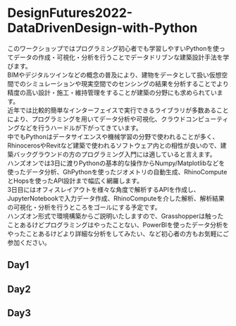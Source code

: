 # DesignFutures2022-DataDrivenDesign-with-Python
このワークショップではプログラミング初心者でも学習しやすいPythonを使ってデータの作成・可視化・分析を行うことでデータドリブンな建築設計手法を学びます。<br>
BIMやデジタルツインなどの概念の普及により、建物をデータとして扱い仮想空間でのシミュレーションや現実空間でのセンシングの結果を分析することでより精度の高い設計・施工・維持管理をすることが建築の分野にも求められています。<br>
近年では比較的簡単なインターフェイスで実行できるライブラリが多数あることにより、プログラミングを用いてデータ分析や可視化、クラウドコンピューティングなどを行うハードルが下がってきています。<br>
中でもPythonはデータサイエンスや機械学習の分野で使われることが多く、RhinocerosやRevitなど建築で使われるソフトウェア内との相性が良いので、建築バックグラウンドの方のプログラミング入門には適していると言えます。<br>
ハンズオンでは3日に渡りPythonの基本的な操作からNumpy/Matplotlibなどを使ったデータ分析、GhPythonを使ったジオメトリの自動生成、RhinoComputeとHopsを使ったAPI設計まで幅広く網羅します。<br>
3日目にはオフィスレイアウトを様々な角度で解析するAPIを作成し、JupyterNotebookで入力データ作成、RhinoComputeを介した解析、解析結果の可視化・分析を行うところをゴールにする予定です。<br>
ハンズオン形式で環境構築からご説明いたしますので、Grasshopperは触ったことあるけどプログラミングはやったことない、PowerBIを使ったデータ分析をやったことあるけどより詳細な分析をしてみたい、など初心者の方もお気軽にご参加ください。<br>
## Day1

## Day2

## Day3